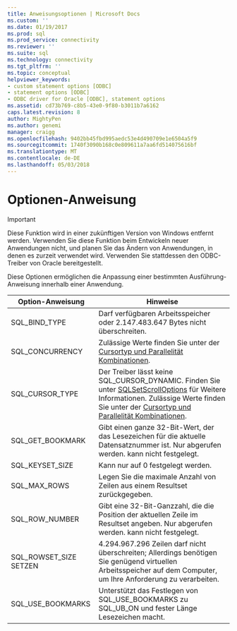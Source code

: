 ```yaml
---
title: Anweisungsoptionen | Microsoft Docs
ms.custom: ''
ms.date: 01/19/2017
ms.prod: sql
ms.prod_service: connectivity
ms.reviewer: ''
ms.suite: sql
ms.technology: connectivity
ms.tgt_pltfrm: ''
ms.topic: conceptual
helpviewer_keywords:
- custom statement options [ODBC]
- statement options [ODBC]
- ODBC driver for Oracle [ODBC], statement options
ms.assetid: cd73b769-c8b5-43e0-9f80-b3011b7a6162
caps.latest.revision: 8
author: MightyPen
ms.author: genemi
manager: craigg
ms.openlocfilehash: 9402bb45fbd995aedc53e4d490709e1e6504a5f9
ms.sourcegitcommit: 1740f3090b168c0e809611a7aa6fd514075616bf
ms.translationtype: MT
ms.contentlocale: de-DE
ms.lasthandoff: 05/03/2018
---
```

# <a name="statement-options"></a>Optionen-Anweisung
> [!IMPORTANT]  
>  Diese Funktion wird in einer zukünftigen Version von Windows entfernt werden. Verwenden Sie diese Funktion beim Entwickeln neuer Anwendungen nicht, und planen Sie das Ändern von Anwendungen, in denen es zurzeit verwendet wird. Verwenden Sie stattdessen den ODBC-Treiber von Oracle bereitgestellt.  
  
 Diese Optionen ermöglichen die Anpassung einer bestimmten Ausführung-Anweisung innerhalb einer Anwendung.  
  
|Option-Anweisung|Hinweise|  
|----------------------|-----------|  
|SQL_BIND_TYPE|Darf verfügbaren Arbeitsspeicher oder 2.147.483.647 Bytes nicht überschreiten.|  
|SQL_CONCURRENCY|Zulässige Werte finden Sie unter der [Cursortyp und Parallelität Kombinationen](../../odbc/microsoft/cursor-type-and-concurrency-combinations.md).|  
|SQL_CURSOR_TYPE|Der Treiber lässt keine SQL_CURSOR_DYNAMIC. Finden Sie unter [SQLSetScrollOptions](../../odbc/microsoft/level-2-api-functions-odbc-driver-for-oracle.md) für Weitere Informationen. Zulässige Werte finden Sie unter der [Cursortyp und Parallelität Kombinationen](../../odbc/microsoft/cursor-type-and-concurrency-combinations.md).|  
|SQL_GET_BOOKMARK|Gibt einen ganze 32-Bit-Wert, der das Lesezeichen für die aktuelle Datensatznummer ist. Nur abgerufen werden. kann nicht festgelegt.|  
|SQL_KEYSET_SIZE|Kann nur auf 0 festgelegt werden.|  
|SQL_MAX_ROWS|Legen Sie die maximale Anzahl von Zeilen aus einem Resultset zurückgegeben.|  
|SQL_ROW_NUMBER|Gibt eine 32-Bit-Ganzzahl, die die Position der aktuellen Zeile im Resultset angeben. Nur abgerufen werden. kann nicht festgelegt.|  
|SQL_ROWSET_SIZE SETZEN|4.294.967.296 Zeilen darf nicht überschreiten; Allerdings benötigen Sie genügend virtuellen Arbeitsspeicher auf dem Computer, um Ihre Anforderung zu verarbeiten.|  
|SQL_USE_BOOKMARKS|Unterstützt das Festlegen von SQL_USE_BOOKMARKS zu SQL_UB_ON und fester Länge Lesezeichen macht.|
